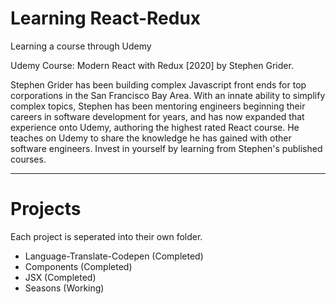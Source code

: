 # Learning React-Redux

Learning a course through Udemy

Udemy Course: Modern React with Redux [2020] by Stephen Grider.

Stephen Grider has been building complex Javascript front ends for top corporations in the San Francisco Bay Area.  With an innate ability to simplify complex topics, Stephen has been mentoring engineers beginning their careers in software development for years, and has now expanded that experience onto Udemy, authoring the highest rated React course. He teaches on Udemy to share the knowledge he has gained with other software engineers.  Invest in yourself by learning from Stephen's published courses.

----------------------
# Projects
Each project is seperated into their own folder. 
- Language-Translate-Codepen (Completed)
- Components (Completed)
- JSX (Completed)
- Seasons (Working)
